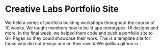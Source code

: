 # Creative Labs Portfolio Site

We held a series of portfolio building workshops throughout the course of 10 weeks. We taught members how to build app prototypes, UI designs and more. In the final week, we helped them code and push a portfolio site to GH Pages so they could showcase their work. This is a template site for those who did not design one on their own.# WenjiaBian.github.io
